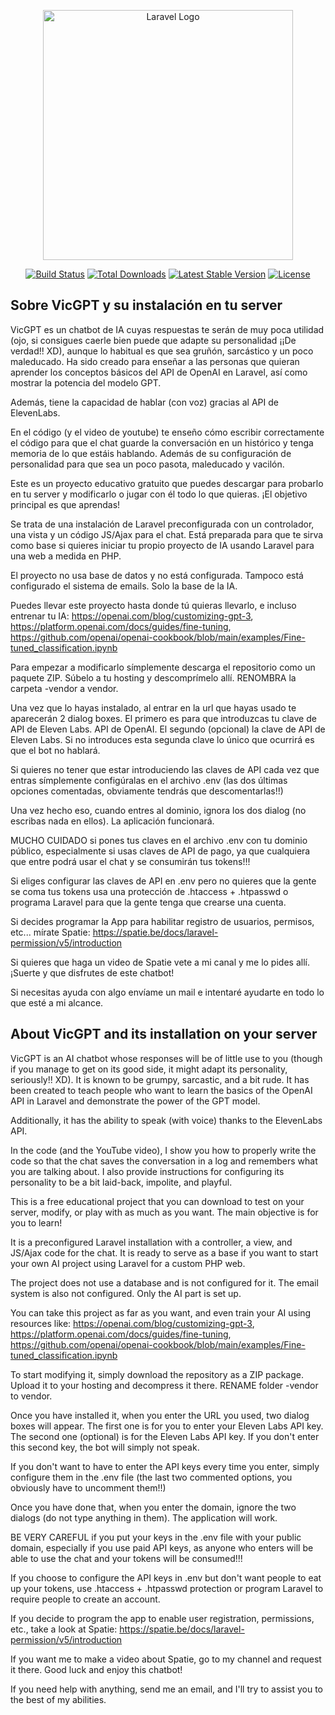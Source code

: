<p align="center"><a href="https://laravel.com" target="_blank"><img src="https://raw.githubusercontent.com/laravel/art/master/logo-lockup/5%20SVG/2%20CMYK/1%20Full%20Color/laravel-logolockup-cmyk-red.svg" width="400" alt="Laravel Logo"></a></p>

<p align="center">
<a href="https://github.com/laravel/framework/actions"><img src="https://github.com/laravel/framework/workflows/tests/badge.svg" alt="Build Status"></a>
<a href="https://packagist.org/packages/laravel/framework"><img src="https://img.shields.io/packagist/dt/laravel/framework" alt="Total Downloads"></a>
<a href="https://packagist.org/packages/laravel/framework"><img src="https://img.shields.io/packagist/v/laravel/framework" alt="Latest Stable Version"></a>
<a href="https://packagist.org/packages/laravel/framework"><img src="https://img.shields.io/packagist/l/laravel/framework" alt="License"></a>
</p>

## Sobre VicGPT y su instalación en tu server

VicGPT es un chatbot de IA cuyas respuestas te serán de muy poca utilidad (ojo, si consigues caerle bien puede que adapte su personalidad ¡¡De verdad!! XD), aunque lo habitual es que sea gruñón, sarcástico y un poco maleducado. Ha sido creado para enseñar a las personas que quieran aprender los conceptos básicos del API de OpenAI en Laravel, así como mostrar la potencia del modelo GPT.

Además, tiene la capacidad de hablar (con voz) gracias al API de ElevenLabs.

En el código (y el video de youtube) te enseño cómo escribir correctamente el código para que el chat guarde la conversación en un histórico y tenga memoria de lo que estáis hablando. Además de su configuración de personalidad para que sea un poco pasota, maleducado y vacilón. 

Este es un proyecto educativo gratuito que puedes descargar para probarlo en tu server y modificarlo o jugar con él todo lo que quieras. ¡El objetivo principal es que aprendas!

Se trata de una instalación de Laravel preconfigurada con un controlador, una vista y un código JS/Ajax para el chat. Está preparada para que te sirva como base si quieres iniciar tu propio proyecto de IA usando Laravel para una web a medida en PHP.

El proyecto no usa base de datos y no está configurada. Tampoco está configurado el sistema de emails. Solo la base de la IA.

Puedes llevar este proyecto hasta donde tú quieras llevarlo, e incluso entrenar tu IA: https://openai.com/blog/customizing-gpt-3, https://platform.openai.com/docs/guides/fine-tuning, https://github.com/openai/openai-cookbook/blob/main/examples/Fine-tuned_classification.ipynb

Para empezar a modificarlo símplemente descarga el repositorio como un paquete ZIP. Súbelo a tu hosting y descomprímelo allí. RENOMBRA la carpeta -vendor a vendor.

Una vez que lo hayas instalado, al entrar en la url que hayas usado te aparecerán 2 dialog boxes. El primero es para que introduzcas tu clave de API de Eleven Labs. API de OpenAI. El segundo (opcional) la clave de API de Eleven Labs. Si no introduces esta segunda clave lo único que ocurrirá es que el bot no hablará.

Si quieres no tener que estar introduciendo las claves de API cada vez que entras símplemente configúralas en el archivo .env (las dos últimas opciones comentadas, obviamente tendrás que descomentarlas!!)

Una vez hecho eso, cuando entres al dominio, ignora los dos dialog (no escribas nada en ellos). La aplicación funcionará.

MUCHO CUIDADO si pones tus claves en el archivo .env con tu dominio público, especialmente si usas claves de API de pago, ya que cualquiera que entre podrá usar el chat y se consumirán tus tokens!!!

Si eliges configurar las claves de API en .env pero no quieres que la gente se coma tus tokens usa una protección de .htaccess + .htpasswd o programa Laravel para que la gente tenga que crearse una cuenta.

Si decides programar la App para habilitar registro de usuarios, permisos, etc... mírate Spatie: https://spatie.be/docs/laravel-permission/v5/introduction

Si quieres que haga un video de Spatie vete a mi canal y me lo pides allí. ¡Suerte y que disfrutes de este chatbot!

Si necesitas ayuda con algo envíame un mail e intentaré ayudarte en todo lo que esté a mi alcance.

## About VicGPT and its installation on your server

VicGPT is an AI chatbot whose responses will be of little use to you (though if you manage to get on its good side, it might adapt its personality, seriously!! XD). It is known to be grumpy, sarcastic, and a bit rude. It has been created to teach people who want to learn the basics of the OpenAI API in Laravel and demonstrate the power of the GPT model.

Additionally, it has the ability to speak (with voice) thanks to the ElevenLabs API.

In the code (and the YouTube video), I show you how to properly write the code so that the chat saves the conversation in a log and remembers what you are talking about. I also provide instructions for configuring its personality to be a bit laid-back, impolite, and playful.

This is a free educational project that you can download to test on your server, modify, or play with as much as you want. The main objective is for you to learn!

It is a preconfigured Laravel installation with a controller, a view, and JS/Ajax code for the chat. It is ready to serve as a base if you want to start your own AI project using Laravel for a custom PHP web.

The project does not use a database and is not configured for it. The email system is also not configured. Only the AI part is set up.

You can take this project as far as you want, and even train your AI using resources like: https://openai.com/blog/customizing-gpt-3, https://platform.openai.com/docs/guides/fine-tuning, https://github.com/openai/openai-cookbook/blob/main/examples/Fine-tuned_classification.ipynb

To start modifying it, simply download the repository as a ZIP package. Upload it to your hosting and decompress it there. RENAME folder -vendor to vendor.

Once you have installed it, when you enter the URL you used, two dialog boxes will appear. The first one is for you to enter your Eleven Labs API key. The second one (optional) is for the Eleven Labs API key. If you don't enter this second key, the bot will simply not speak.

If you don't want to have to enter the API keys every time you enter, simply configure them in the .env file (the last two commented options, you obviously have to uncomment them!!)

Once you have done that, when you enter the domain, ignore the two dialogs (do not type anything in them). The application will work.

BE VERY CAREFUL if you put your keys in the .env file with your public domain, especially if you use paid API keys, as anyone who enters will be able to use the chat and your tokens will be consumed!!!

If you choose to configure the API keys in .env but don't want people to eat up your tokens, use .htaccess + .htpasswd protection or program Laravel to require people to create an account.

If you decide to program the app to enable user registration, permissions, etc., take a look at Spatie: https://spatie.be/docs/laravel-permission/v5/introduction

If you want me to make a video about Spatie, go to my channel and request it there. Good luck and enjoy this chatbot!

If you need help with anything, send me an email, and I'll try to assist you to the best of my abilities.
